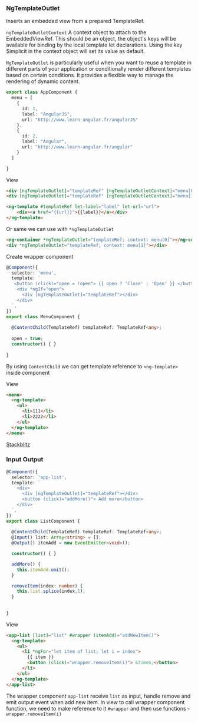 ### NgTemplateOutlet
Inserts an embedded view from a prepared TemplateRef.

`ngTemplateOutletContext` A context object to attach to the EmbeddedViewRef. This should be an object, the object's keys
will be available for binding by the local template let declarations. Using the key $implicit in the context object will set its value as default.

`NgTemplateOutlet` is particularly useful when you want to reuse a template in different parts of your application or conditionally render different templates based on certain conditions. It provides a flexible way to manage the rendering of dynamic content.


```typescript
export class AppComponent {
  menu = [
    {
      id: 1,
      label: "AngularJS",
      url: "http://www.learn-angular.fr/angularJS"
    },
    {
      id: 2,
      label: "Angular",
      url: "http://www.learn-angular.fr/angular"
    }
  ]

}
```

View
```html
<div [ngTemplateOutlet]="templateRef" [ngTemplateOutletContext]="menu[0]"></div>
<div [ngTemplateOutlet]="templateRef" [ngTemplateOutletContext]="menu[1]"></div>

<ng-template #templateRef let-label="label" let-url="url">
	<div><a href="{{url}}">{{label}}</a></div>
</ng-template>

```

Or same we can use with `*ngTemplateOutlet`
```html
<ng-container *ngTemplateOutlet="templateRef; context: menu[0]"></ng-container>
<div *ngTemplateOutlet="templateRef; context: menu[1]"></div>
```


Create wrapper component
```typescript
@Component({
  selector: 'menu',
  template: `
   <button (click)="open = !open"> {{ open ? 'Close' : 'Open' }} </button>
    <div *ngIf="open">
      <div [ngTemplateOutlet]="templateRef"></div>
    </div>
  `,
})
export class MenuComponent {
  
  @ContentChild(TemplateRef) templateRef: TemplateRef<any>;
  
  open = true;  
  constructor() { }
  
}
```

By using `ContentChild` we can get template reference to `<ng-template>` inside component

View
```html
<menu>
  <ng-template>
    <ul>
      <li>111</li>
      <li>2222</li>
    </ul>
  </ng-template>
</menu>
```

[Stackblitz](https://stackblitz.com/edit/a-ngtemplateoutlet?file=src/app/menu.component.ts)

### Input Output
```typescript
@Component({
  selector: 'app-list',
  template: `   
    <div>
      <div [ngTemplateOutlet]="templateRef"></div>
      <button (click)="addMore()"> Add more</button>
    </div>
  `,
})
export class ListComponent {
  
  @ContentChild(TemplateRef) templateRef: TemplateRef<any>;
  @Input() list: Array<string> = [];
  @Output() itemAdd = new EventEmitter<void>();

  constructor() { }

  addMore() {
    this.itemAdd.emit();
  }

  removeItem(index: number) {
    this.list.splice(index,1);
  }
  
  
}
```

View

```html
<app-list [list]="list" #wrapper (itemAdd)="addNewItem()">
  <ng-template>
    <ul>
      <li *ngFor="let item of list; let i = index">
        {{ item }}
        <button (click)="wrapper.removeItem(i)"> &times;</button>
      </li>
    </ul>
  </ng-template>
</app-list>
```
The wrapper component `app-list` receive `list` as input, handle remove and emit output event when add new item. In view to call wrapper component function, we need to make reference to it `#wrapper` and then use functions - `wrapper.removeItem(i)`